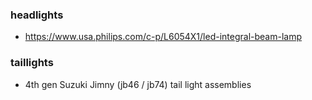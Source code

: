 ### headlights 
- https://www.usa.philips.com/c-p/L6054X1/led-integral-beam-lamp
### taillights
- 4th gen Suzuki Jimny (jb46 / jb74) tail light assemblies